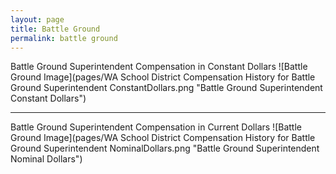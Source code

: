 ```yaml
---
layout: page
title: Battle Ground
permalink: battle ground
---
```



Battle Ground Superintendent Compensation in Constant Dollars
![Battle Ground Image](pages/WA School District Compensation History for Battle Ground Superintendent ConstantDollars.png "Battle Ground Superintendent Constant Dollars")
___

Battle Ground Superintendent Compensation in Current Dollars
![Battle Ground Image](pages/WA School District Compensation History for Battle Ground Superintendent NominalDollars.png "Battle Ground Superintendent Nominal Dollars")